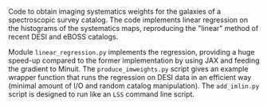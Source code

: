 Code to obtain imaging systematics weights for the galaxies of a spectroscopic survey catalog. The code implements linear regression on the histograms of the systematics maps, reproducing the "linear" method of recent DESI and eBOSS catalogs.

Module `linear_regression.py` implements the regression, providing a huge speed-up compared to the former implementation by using JAX and feeding the gradient to Minuit.
The `produce_imweights.py` script gives an example wrapper function that runs the regression on DESI data in an efficient way (minimal amount of I/O and random catalog manipulation).
The `add_imlin.py` script is designed to run like an `LSS` command line script.
